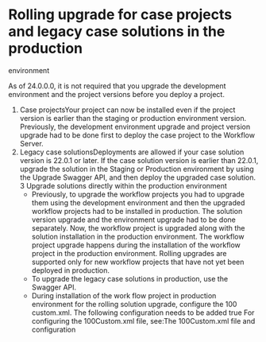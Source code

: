 # Rolling upgrade for case projects and legacy case solutions in the production
environment

As of 24.0.0.0, it is not required that you upgrade the development environment and the project versions before
you deploy a project.

1. Case projectsYour project can now be installed even if the project
version is earlier than the staging or production environment version. Previously, the development
environment upgrade and project version upgrade had to be done first to deploy the case project to
the Workflow Server.
2. Legacy case solutionsDeployments are allowed if your case solution
version is 22.0.1 or later. If the case solution version is earlier than
22.0.1, upgrade the solution in the Staging or Production environment by using the
Upgrade Swagger API, and then deploy the upgraded case solution.
3 Upgrade solutions directly within the production environment
    - Previously, to upgrade the workflow projects you had to upgrade them using the development
environment and then the upgraded workflow projects had to be installed in production. The solution
version upgrade and the environment upgrade had to be done separately. Now, the workflow project is
upgraded along with the solution installation in the production environment. The workflow project
upgrade happens during the installation of the workflow project in the production environment.
Rolling upgrades are supported only for new workflow projects that have not yet been deployed in
production.
    - To upgrade the legacy case solutions in production, use the Swagger API.
    - During installation of the work flow project in production environment for the rolling solution
upgrade, configure the 100 custom.xml. The following configuration needs to be
added
<server merge="mergeChildren"><run-automatic-case-project-upgrade merge="replace">true</run-automatic-case-project-upgrade></server>
For configuring the 100Custom.xml file, see:The 100Custom.xml file and configuration